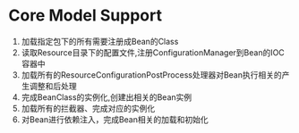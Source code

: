 # Core Model Support

1. 加载指定包下的所有需要注册成Bean的Class
2. 读取Resource目录下的配置文件,注册ConfigurationManager到Bean的IOC容器中
3. 加载所有的ResourceConfigurationPostProcess处理器对Bean执行相关的产生调整和后处理
4. 完成BeanClass的实例化,创建出相关的Bean实例
5. 加载所有的拦截器、完成对应的实例化
6. 对Bean进行依赖注入，完成Bean相关的加载和初始化